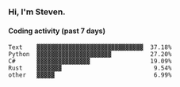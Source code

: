 ### Hi, I'm Steven.

#### Coding activity (past 7 days)
```
Text    ▓▓▓▓▓▓▓▓▓▓▓▓▓▓▓▓▓▓▓▓▓▓▓▓▓▓▓▓▓▓  37.18%
Python  ▓▓▓▓▓▓▓▓▓▓▓▓▓▓▓▓▓▓▓▓▓           27.20%
C#      ▓▓▓▓▓▓▓▓▓▓▓▓▓▓▓                 19.09%
Rust    ▓▓▓▓▓▓▓                          9.54%
other   ▓▓▓▓▓                            6.99%
```
